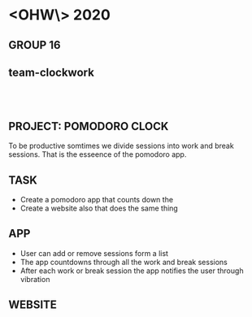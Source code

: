 # &lt;OHW\\&gt; 2020
## GROUP 16
## team-clockwork
<br>
<br>

## PROJECT: POMODORO CLOCK

<p>
To be productive somtimes we divide sessions into work and break sessions. That is the esseence of the pomodoro app.
  <br>
</p>

## TASK
- Create a pomodoro app that counts down the 
- Create a website also that does the same thing

## APP
- User can add or remove sessions form a list
- The app countdowns through all the work and break sessions
- After each work or break session the app notifies the user through vibration

## WEBSITE
